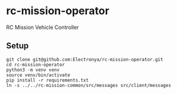 # rc-mission-operator
RC Mission Vehicle Controller

## Setup
```
git clone git@github.com:Electronya/rc-mission-operator.git
cd rc-mission-operator
python3 -m venv venv
source venv/bin/activate
pip install -r requirements.txt
ln -s ../../rc-mission-common/src/messages src/client/messages
